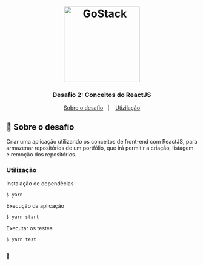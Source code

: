 <h1  align="center">
	<img  alt="GoStack"  src="https://rocketseat-cdn.s3-sa-east-1.amazonaws.com/bootcamp-header.png"  width="200px" />
</h1>

<h3  align="center">
	Desafio 2: Conceitos do ReactJS
</h3>

<p  align="center">
	<a  href="#rocket-sobre-o-desafio">Sobre o desafio</a>&nbsp;&nbsp;&nbsp;|&nbsp;&nbsp;&nbsp;
	<a  href="#utilização">Utizilação</a>
</p>

## :rocket: Sobre o desafio 

Criar uma aplicação utilizando os conceitos de front-end com ReactJS, para armazenar repositórios de um portfólio, que irá permitir a criação, listagem e remoção dos repositórios.

### Utilização

Instalação de  dependêcias 
```
$ yarn
```

Execução da aplicação 
```
$ yarn start
```

Executar os testes
```
$ yarn test
```

##
:robot: